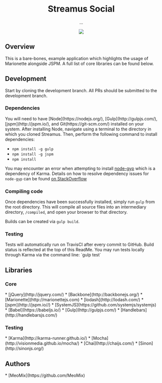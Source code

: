 <h1 align="center">Streamus Social</h1>
<p align="center">...</p>
<p align="center">
  <a title='Build Status' href="https://travis-ci.org/MeoMix/StreamusSocial">
    <img src='https://travis-ci.org/MeoMix/StreamusSocial.svg?branch=development' />
  </a>
</p>

<h2>Overview</h2>

This is a bare-bones, example application which highlights the usage of Marionette alongside JSPM. A full list of core libraries can be found below.

<h2>Development</h2>

Start by cloning the development branch. All PRs should be submitted to the development branch.

<h3>Dependencies</h3>
You will need to have [Node](https://nodejs.org/), [Gulp](http://gulpjs.com/), [jspm](http://jspm.io/), and Git(https://git-scm.com/) installed on your system.
After installing Node, navigate using a terminal to the directory in which you cloned Streamus. Then, perform the following command to install dependencies:

* `npm install -g gulp`
* `npm install -g jspm`
* `npm install`

You may encounter an error when attempting to install [node-gyp](https://github.com/nodejs/node-gyp) which is a dependency of Karma.
Details on how to resolve dependency issues for `node-gyp` can be found [on StackOverflow](http://stackoverflow.com/a/21366601/633438)

<h3>Compiling code</h3>

Once dependencies have been successfully installed, simply run `gulp` from the root directory. This will compile all source files into an intermediary directory, `/compiled`,
and open your browser to that directory.

Builds can be created via `gulp build`.

<h3>Testing</h3>
Tests will automatically run on TravisCI after every commit to GitHub. Build status is reflected at the top of this ReadMe.
You may run tests locally through Karma via the command line: `gulp test`

<h2>Libraries</h2>

<h3>Core</h3>
* [jQuery](http://jquery.com/)
* [Backbone](http://backbonejs.org/)
* [Marionette](http://marionettejs.com)
* [lodash](http://lodash.com/)
* [jspm](http://jspm.io//)
* [SystemJS](https://github.com/systemjs/systemjs)
* [Babel](https://babeljs.io/)
* [Gulp](http://gulpjs.com/)
* [Handlebars](http://handlebarsjs.com/)

<h3>Testing</h3>
* [Karma](http://karma-runner.github.io/)
* [Mocha](http://visionmedia.github.io/mocha/)
* [Chai](http://chaijs.com/)
* [Sinon](http://sinonjs.org/)

<h2>Authors</h2>
* [MeoMix](https://github.com/MeoMix)
